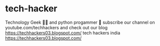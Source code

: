 # tech-hacker
Technology Geek 👩‍💻 and python progammer 🐍 subscribe our channel on youtube.com/techhackers and check out our blog https://techhackers03.blogspot.com/ tech hackers  india https://techhackers03.blogspot.com/
